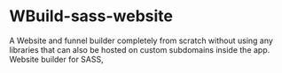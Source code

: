 # WBuild-sass-website
A Website and funnel builder completely from scratch without using any libraries that can also be hosted on custom subdomains inside the app. Website builder for SASS,
